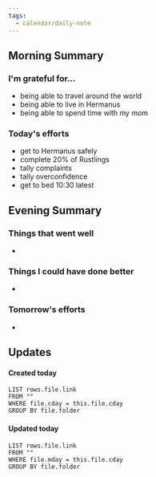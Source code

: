 ```yaml
---
tags:
  - calendar/daily-note
---
```


## Morning Summary

### I'm grateful for...

- being able to travel around the world
- being able to live in Hermanus
- being able to spend time with my mom

### Today's efforts

- get to Hermanus safely
- complete 20% of Rustlings
- tally complaints
- tally overconfidence
- get to bed 10:30 latest

## Evening Summary

### Things that went well

-

### Things I could have done better

-

### Tomorrow's efforts

-

## Updates

#### Created today

```dataview
LIST rows.file.link
FROM ""
WHERE file.cday = this.file.cday
GROUP BY file.folder
```

#### Updated today

```dataview
LIST rows.file.link
FROM ""
WHERE file.mday = this.file.cday
GROUP BY file.folder
```
